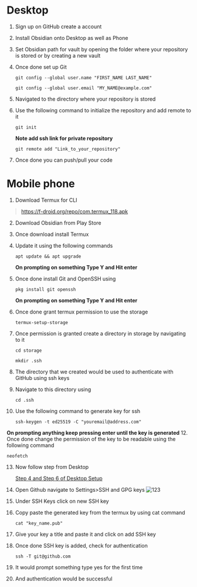 # Desktop
1. Sign up on GitHub create a account
2. Install Obsidian onto Desktop as well as Phone 
3. Set Obsidian path for vault by opening the folder where your repository is stored or by creating a new vault
4. Once done set up Git
   
	```
	git config --global user.name "FIRST_NAME LAST_NAME"
	```
	
    ```
    git config --global user.email "MY_NAME@example.com"
    ```
1. Navigated to the directory where your repository is stored 
2. Use the following command to initialize the repository and add remote to it
   
	```
	git init
	```
	
    **Note add ssh link for private repository**    
    
    ```
    git remote add "Link_to_your_repository"
    ```  
1. Once done you can push/pull your code
# Mobile phone
1. Download Termux for CLI
>https://f-droid.org/repo/com.termux_118.apk
2. Download Obsidian from Play Store
3. Once download install Termux
4. Update it using the following commands 

	```
	apt update && apt upgrade
	```

	**On prompting on something Type Y and Hit enter**

5. Once done install Git and OpenSSH using

	```
	pkg install git openssh
	```
	
	**On prompting on something Type Y and Hit enter**

6. Once done grant termux permission to use the storage

	```
	termux-setup-storage
	```
1. Once permission is granted create a directory in storage by navigating to it
	
	```
	cd storage
	```
	
	```
	mkdir .ssh
	```
1. The directory that we created would be used to authenticate with GitHub using ssh keys
2. Navigate to this directory using

	 ```
	 cd .ssh
	 ```

10. Use the following command to generate key for ssh

	```
	ssh-keygen -t ed25519 -C "youremail@address.com"
	```

**On prompting anything keep pressing enter until the key is generated**
12. Once done change the permission of the key to be readable using the following command

	neofetch

13. Now follow step from Desktop 

	 [Step 4 and Step 6 of Desktop Setup](#Desktop)

14. Open Github navigate to Settings>SSH and GPG keys
![123](https://github.com/guravsuyash/Testrepo/assets/55230261/b9528f39-24da-41f5-8253-f7172388df7a)

15. Under SSH Keys click on new SSH key

16. Copy paste the generated key from the termux by using cat command

	 ```
	 cat "key_name.pub"
	 ```

17. Give your key a title and paste it and click on add SSH key
18. Once done SSH key is added, check for authentication 

	 ```
	 ssh -T git@github.com
	 ```

19. It would prompt something type yes for the first time 
20. And authentication would be successful 